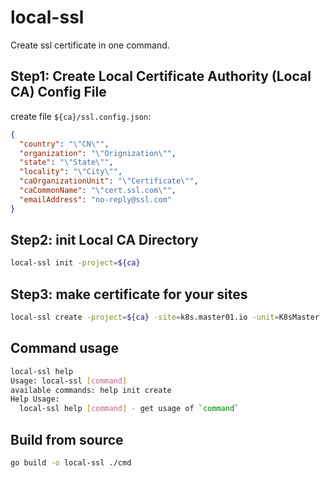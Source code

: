 # local-ssl

Create ssl certificate in one command.

## Step1: Create Local Certificate Authority (Local CA) Config File

create file `${ca}/ssl.config.json`:

```json
{
  "country": "\"CN\"",
  "organization": "\"Orignization\"",
  "state": "\"State\"",
  "locality": "\"City\"",
  "caOrganizationUnit": "\"Certificate\"",
  "caCommonName": "\"cert.ssl.com\"",
  "emailAddress": "no-reply@ssl.com"
}
```

## Step2: init Local CA Directory

```bash
local-ssl init -project=${ca}
```

## Step3: make certificate for your sites

```bash
local-ssl create -project=${ca} -site=k8s.master01.io -unit=K8sMaster
```

## Command usage

```bash
local-ssl help                                                           
Usage: local-ssl [command]
available commands: help init create
Help Usage:
  local-ssl help [command] - get usage of `command`
```

## Build from source

```bash
go build -o local-ssl ./cmd
```

